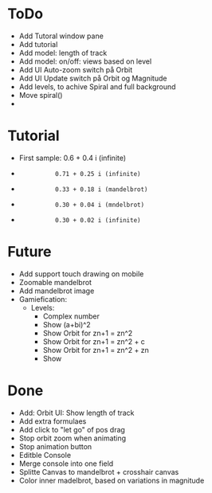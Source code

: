 # ToDo
- Add Tutoral window pane
- Add tutorial
- Add model: length of track
- Add model: on/off: views based on level
- Add UI Auto-zoom switch på Orbit
- Add UI Update switch på Orbit og Magnitude
- Add levels, to achive Spiral and full background
- Move spiral()
- 
# Tutorial
- First sample: 0.6 + 0.4 i (infinite)
-               0.71 + 0.25 i (infinite)
-               0.33 + 0.18 i (mandelbrot)
-               0.30 + 0.04 i (mndelbrot)
-               0.30 + 0.02 i (infinite)


# Future
- Add support touch drawing on mobile
- Zoomable mandelbrot
- Add mandelbrot image
- Gamiefication:
  - Levels:
    - Complex number
    - Show (a+bi)^2
    - Show Orbit for zn+1 = zn^2
    - Show Orbit for zn+1 = zn^2 + c
    - Show Orbit for zn+1 = zn^2 + zn
    - Show 


# Done
- Add: Orbit UI: Show length of track
- Add extra formulaes
- Add click to "let go" of pos drag
- Stop orbit zoom when animating
- Stop animation button
- Editble Console
- Merge console into one field
- Splitte Canvas to mandelbrot + crosshair canvas
- Color inner madelbrot, based on variations in magnitude